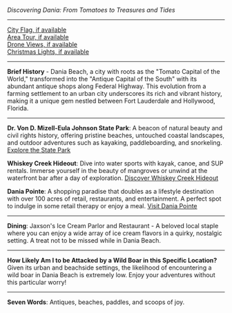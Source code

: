 *Discovering Dania: From Tomatoes to Treasures and Tides*

---

[City Flag, if available](https://www.google.com/search?tbm=isch&q=Dania+FL+Flag+Picture)  
[Area Tour, if available](https://www.youtube.com/results?search_query=Dania+FL+4k+tour)  
[Drone Views, if available](https://www.youtube.com/results?search_query=Dania+FL+4k+drone)  
[Christmas Lights, if available](https://www.youtube.com/results?search_query=Dania+FL+christmas+lights)

---

**Brief History** - Dania Beach, a city with roots as the "Tomato Capital of the World," transformed into the "Antique Capital of the South" with its abundant antique shops along Federal Highway. This evolution from a farming settlement to an urban city underscores its rich and vibrant history, making it a unique gem nestled between Fort Lauderdale and Hollywood, Florida.

---

**Dr. Von D. Mizell-Eula Johnson State Park**: A beacon of natural beauty and civil rights history, offering pristine beaches, untouched coastal landscapes, and outdoor adventures such as kayaking, paddleboarding, and snorkeling. [Explore the State Park](https://www.youtube.com/results?search_query=Dania+FL+Dr.+Von+D.+Mizell-Eula+Johnson+State+Park)

**Whiskey Creek Hideout**: Dive into water sports with kayak, canoe, and SUP rentals. Immerse yourself in the beauty of mangroves or unwind at the waterfront bar after a day of exploration. [Discover Whiskey Creek Hideout](https://www.youtube.com/results?search_query=Dania+FL+Whiskey+Creek+Hideout)

**Dania Pointe**: A shopping paradise that doubles as a lifestyle destination with over 100 acres of retail, restaurants, and entertainment. A perfect spot to indulge in some retail therapy or enjoy a meal. [Visit Dania Pointe](https://www.youtube.com/results?search_query=Dania+FL+Dania+Pointe)

---

**Dining**: Jaxson's Ice Cream Parlor and Restaurant - A beloved local staple where you can enjoy a wide array of ice cream flavors in a quirky, nostalgic setting. A treat not to be missed while in Dania Beach.

---

**How Likely Am I to be Attacked by a Wild Boar in this Specific Location?** Given its urban and beachside settings, the likelihood of encountering a wild boar in Dania Beach is extremely low. Enjoy your adventures without this particular worry!

---

**Seven Words**: Antiques, beaches, paddles, and scoops of joy.